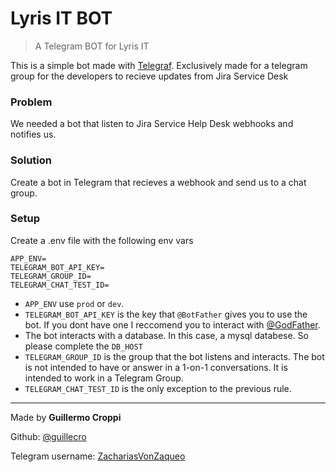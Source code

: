 # Lyris IT BOT
> A Telegram BOT for Lyris IT

This is a simple bot made with [Telegraf](https://telegraf.js.org/). Exclusively made for a telegram group for the developers to recieve updates from Jira Service Desk

### Problem
We needed a bot that listen to Jira Service Help Desk webhooks and notifies us.

### Solution
Create a bot in Telegram that recieves a webhook and send us to a chat group.

### Setup


Create a .env file with the following env vars
```
APP_ENV=
TELEGRAM_BOT_API_KEY=
TELEGRAM_GROUP_ID=
TELEGRAM_CHAT_TEST_ID=
```

* `APP_ENV` use `prod` or `dev`.
* `TELEGRAM_BOT_API_KEY` is the key that `@BotFather` gives you to use the bot. If you dont have one I reccomend you to interact with [@GodFather](https://t.me/GodFather).
* The bot interacts with a database. In this case, a mysql databese. So please complete the `DB_HOST`
* `TELEGRAM_GROUP_ID` is the group that the bot listens and interacts. The bot is not intended to have or answer in a 1-on-1 conversations. It is intended to work in a Telegram Group.
* `TELEGRAM_CHAT_TEST_ID` is the only exception to the previous rule. 

---

Made by **Guillermo Croppi**

Github: [@guillecro](https://github.com/guillecro)

Telegram username: [ZachariasVonZaqueo](https://t.me/ZachariasVonZaqueo)